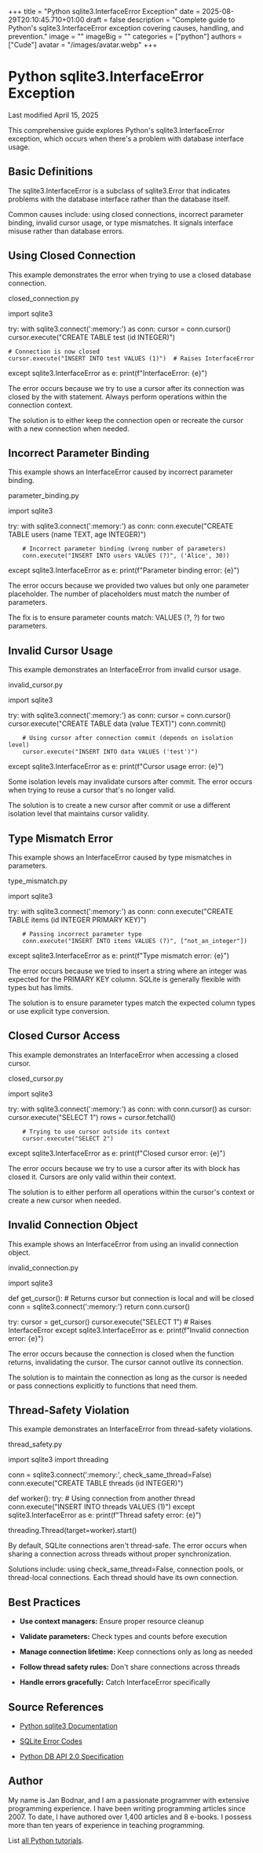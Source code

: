 +++
title = "Python sqlite3.InterfaceError Exception"
date = 2025-08-29T20:10:45.710+01:00
draft = false
description = "Complete guide to Python's sqlite3.InterfaceError exception covering causes, handling, and prevention."
image = ""
imageBig = ""
categories = ["python"]
authors = ["Cude"]
avatar = "/images/avatar.webp"
+++

# Python sqlite3.InterfaceError Exception

Last modified April 15, 2025

This comprehensive guide explores Python's sqlite3.InterfaceError
exception, which occurs when there's a problem with database interface usage.

## Basic Definitions

The sqlite3.InterfaceError is a subclass of sqlite3.Error
that indicates problems with the database interface rather than the database itself.

Common causes include: using closed connections, incorrect parameter binding,
invalid cursor usage, or type mismatches. It signals interface misuse rather
than database errors.

## Using Closed Connection

This example demonstrates the error when trying to use a closed database connection.

closed_connection.py
  

import sqlite3

try:
    with sqlite3.connect(':memory:') as conn:
        cursor = conn.cursor()
        cursor.execute("CREATE TABLE test (id INTEGER)")
    
    # Connection is now closed
    cursor.execute("INSERT INTO test VALUES (1)")  # Raises InterfaceError
except sqlite3.InterfaceError as e:
    print(f"InterfaceError: {e}")

The error occurs because we try to use a cursor after its connection was closed
by the with statement. Always perform operations within the connection
context.

The solution is to either keep the connection open or recreate the cursor with
a new connection when needed.

## Incorrect Parameter Binding

This example shows an InterfaceError caused by incorrect parameter binding.

parameter_binding.py
  

import sqlite3

try:
    with sqlite3.connect(':memory:') as conn:
        conn.execute("CREATE TABLE users (name TEXT, age INTEGER)")
        
        # Incorrect parameter binding (wrong number of parameters)
        conn.execute("INSERT INTO users VALUES (?)", ('Alice', 30))
except sqlite3.InterfaceError as e:
    print(f"Parameter binding error: {e}")

The error occurs because we provided two values but only one parameter placeholder.
The number of placeholders must match the number of parameters.

The fix is to ensure parameter counts match: VALUES (?, ?) for two
parameters.

## Invalid Cursor Usage

This example demonstrates an InterfaceError from invalid cursor usage.

invalid_cursor.py
  

import sqlite3

try:
    with sqlite3.connect(':memory:') as conn:
        cursor = conn.cursor()
        cursor.execute("CREATE TABLE data (value TEXT)")
        conn.commit()
        
        # Using cursor after connection commit (depends on isolation level)
        cursor.execute("INSERT INTO data VALUES ('test')")
except sqlite3.InterfaceError as e:
    print(f"Cursor usage error: {e}")

Some isolation levels may invalidate cursors after commit. The error occurs when
trying to reuse a cursor that's no longer valid.

The solution is to create a new cursor after commit or use a different isolation
level that maintains cursor validity.

## Type Mismatch Error

This example shows an InterfaceError caused by type mismatches in parameters.

type_mismatch.py
  

import sqlite3

try:
    with sqlite3.connect(':memory:') as conn:
        conn.execute("CREATE TABLE items (id INTEGER PRIMARY KEY)")
        
        # Passing incorrect parameter type
        conn.execute("INSERT INTO items VALUES (?)", ["not_an_integer"])
except sqlite3.InterfaceError as e:
    print(f"Type mismatch error: {e}")

The error occurs because we tried to insert a string where an integer was expected
for the PRIMARY KEY column. SQLite is generally flexible with types but has limits.

The solution is to ensure parameter types match the expected column types or use
explicit type conversion.

## Closed Cursor Access

This example demonstrates an InterfaceError when accessing a closed cursor.

closed_cursor.py
  

import sqlite3

try:
    with sqlite3.connect(':memory:') as conn:
        with conn.cursor() as cursor:
            cursor.execute("SELECT 1")
            rows = cursor.fetchall()
        
        # Trying to use cursor outside its context
        cursor.execute("SELECT 2")
except sqlite3.InterfaceError as e:
    print(f"Closed cursor error: {e}")

The error occurs because we try to use a cursor after its with block
has closed it. Cursors are only valid within their context.

The solution is to either perform all operations within the cursor's context or
create a new cursor when needed.

## Invalid Connection Object

This example shows an InterfaceError from using an invalid connection object.

invalid_connection.py
  

import sqlite3

def get_cursor():
    # Returns cursor but connection is local and will be closed
    conn = sqlite3.connect(':memory:')
    return conn.cursor()

try:
    cursor = get_cursor()
    cursor.execute("SELECT 1")  # Raises InterfaceError
except sqlite3.InterfaceError as e:
    print(f"Invalid connection error: {e}")

The error occurs because the connection is closed when the function returns,
invalidating the cursor. The cursor cannot outlive its connection.

The solution is to maintain the connection as long as the cursor is needed or
pass connections explicitly to functions that need them.

## Thread-Safety Violation

This example demonstrates an InterfaceError from thread-safety violations.

thread_safety.py
  

import sqlite3
import threading

conn = sqlite3.connect(':memory:', check_same_thread=False)
conn.execute("CREATE TABLE threads (id INTEGER)")

def worker():
    try:
        # Using connection from another thread
        conn.execute("INSERT INTO threads VALUES (1)")
    except sqlite3.InterfaceError as e:
        print(f"Thread safety error: {e}")

threading.Thread(target=worker).start()

By default, SQLite connections aren't thread-safe. The error occurs when sharing
a connection across threads without proper synchronization.

Solutions include: using check_same_thread=False, connection pools,
or thread-local connections. Each thread should have its own connection.

## Best Practices

- **Use context managers:** Ensure proper resource cleanup

- **Validate parameters:** Check types and counts before execution

- **Manage connection lifetime:** Keep connections only as long as needed

- **Follow thread safety rules:** Don't share connections across threads

- **Handle errors gracefully:** Catch InterfaceError specifically

## Source References

- [Python sqlite3 Documentation](https://docs.python.org/3/library/sqlite3.html)

- [SQLite Error Codes](https://www.sqlite.org/c3ref/c_abort.html)

- [Python DB API 2.0 Specification](https://peps.python.org/pep-0249/)

## Author

My name is Jan Bodnar, and I am a passionate programmer with extensive
programming experience. I have been writing programming articles since 2007.
To date, I have authored over 1,400 articles and 8 e-books. I possess more
than ten years of experience in teaching programming.

List [all Python tutorials](/python/).
